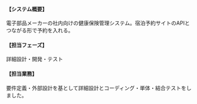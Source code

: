 #### 【システム概要】

電子部品メーカーの社内向けの健康保険管理システム。宿泊予約サイトのAPIとつながる形で予約を入れる。

#### 【担当フェーズ】

詳細設計・開発・テスト

#### 【担当業務】

要件定義・外部設計を基として詳細設計とコーディング・単体・結合テストをしました。
